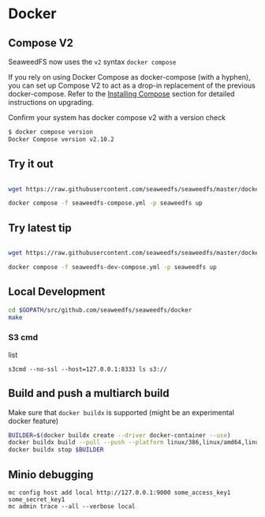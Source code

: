 # Docker

## Compose V2 
SeaweedFS now uses the `v2` syntax `docker compose`

If you rely on using Docker Compose as docker-compose (with a hyphen), you can set up Compose V2 to act as a drop-in replacement of the previous docker-compose. Refer to the [Installing Compose](https://docs.docker.com/compose/install/) section for detailed instructions on upgrading.

Confirm your system has docker compose v2 with a version check
```bash
$ docker compose version
Docker Compose version v2.10.2
```

## Try it out

```bash

wget https://raw.githubusercontent.com/seaweedfs/seaweedfs/master/docker/seaweedfs-compose.yml

docker compose -f seaweedfs-compose.yml -p seaweedfs up

```

## Try latest tip

```bash

wget https://raw.githubusercontent.com/seaweedfs/seaweedfs/master/docker/seaweedfs-dev-compose.yml

docker compose -f seaweedfs-dev-compose.yml -p seaweedfs up

```

## Local Development

```bash
cd $GOPATH/src/github.com/seaweedfs/seaweedfs/docker
make
```

### S3 cmd

list
```
s3cmd --no-ssl --host=127.0.0.1:8333 ls s3://
```

## Build and push a multiarch build

Make sure that `docker buildx` is supported (might be an experimental docker feature)
```bash
BUILDER=$(docker buildx create --driver docker-container --use)
docker buildx build --pull --push --platform linux/386,linux/amd64,linux/arm64,linux/arm/v7,linux/arm/v6 . -t chrislusf/seaweedfs
docker buildx stop $BUILDER
```

## Minio debugging
```
mc config host add local http://127.0.0.1:9000 some_access_key1 some_secret_key1
mc admin trace --all --verbose local
```
